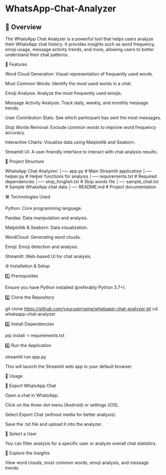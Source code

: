# WhatsApp-Chat-Analyzer

## 📌 Overview

The WhatsApp Chat Analyzer is a powerful tool that helps users analyze their WhatsApp chat history. It provides insights such as word frequency, emoji usage, message activity trends, and more, allowing users to better understand their chat patterns.

🚀 Features

Word Cloud Generation: Visual representation of frequently used words.

Most Common Words: Identify the most used words in a chat.

Emoji Analysis: Analyze the most frequently used emojis.

Message Activity Analysis: Track daily, weekly, and monthly message trends.

User Contribution Stats: See which participant has sent the most messages.

Stop Words Removal: Exclude common words to improve word frequency accuracy.

Interactive Charts: Visualize data using Matplotlib and Seaborn.

Streamlit UI: A user-friendly interface to interact with chat analysis results.

📂 Project Structure

WhatsApp Chat Analyzer/
│── app.py                # Main Streamlit application
│── helper.py             # Helper functions for analysis
│── requirements.txt      # Required dependencies
│── stop_hinglish.txt     # Stop words file
│── sample_chat.txt       # Sample WhatsApp chat data
│── README.md             # Project documentation

🛠️ Technologies Used

Python: Core programming language.

Pandas: Data manipulation and analysis.

Matplotlib & Seaborn: Data visualization.

WordCloud: Generating word clouds.

Emoji: Emoji detection and analysis.

Streamlit: Web-based UI for chat analysis.

⚙️ Installation & Setup

1️⃣ Prerequisites

Ensure you have Python installed (preferably Python 3.7+).

2️⃣ Clone the Repository

git clone https://github.com/yourusername/whatsapp-chat-analyzer.git
cd whatsapp-chat-analyzer

3️⃣ Install Dependencies

pip install -r requirements.txt

4️⃣ Run the Application

streamlit run app.py

This will launch the Streamlit web app in your default browser.

📖 Usage

🔹 Export WhatsApp Chat

Open a chat in WhatsApp.

Click on the three-dot menu (Android) or settings (iOS).

Select Export Chat (without media for better analysis).

Save the .txt file and upload it into the analyzer.

🔹 Select a User

You can filter analysis for a specific user or analyze overall chat statistics.

🔹 Explore the Insights

View word clouds, most common words, emoji analysis, and message trends.
